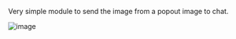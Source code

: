 Very simple module to send the image from a popout image to chat.

![image](https://github.com/user-attachments/assets/5ab42a3e-53a7-4d90-a0e3-129499d30b84)
